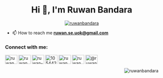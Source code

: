 <h1 align="center">Hi 👋, I'm Ruwan Bandara</h1>
<p align="center"> <a href="https://github.com/ryo-ma/github-profile-trophy"><img src="https://github-profile-trophy.vercel.app/?username=ruwanbandara" alt="ruwanbandara" /></a> </p>

- 📫 How to reach me **ruwan.se.uok@gmail.com**

<h3 align="left">Connect with me:</h3>
<p align="left">
<a href="https://dev.to/ruwanbandara" target="blank"><img align="center" src="https://cdn.jsdelivr.net/npm/simple-icons@3.0.1/icons/dev-dot-to.svg" alt="ruwanbandara" height="30" width="40" /></a>
<a href="https://twitter.com/ruwanba35338152" target="blank"><img align="center" src="https://cdn.jsdelivr.net/npm/simple-icons@3.0.1/icons/twitter.svg" alt="ruwanba35338152" height="30" width="40" /></a>
<a href="https://linkedin.com/in/ruwan-bandara-635b15163" target="blank"><img align="center" src="https://cdn.jsdelivr.net/npm/simple-icons@3.0.1/icons/linkedin.svg" alt="ruwan-bandara-635b15163" height="30" width="40" /></a>
<a href="https://stackoverflow.com/users/10544268" target="blank"><img align="center" src="https://cdn.jsdelivr.net/npm/simple-icons@3.0.1/icons/stackoverflow.svg" alt="10544268" height="30" width="40" /></a>
<a href="https://fb.com/ruwanbandarawijepala" target="blank"><img align="center" src="https://cdn.jsdelivr.net/npm/simple-icons@3.0.1/icons/facebook.svg" alt="ruwanbandarawijepala" height="30" width="40" /></a>
<a href="https://instagram.com/ruwan_bandara_wijepala" target="blank"><img align="center" src="https://cdn.jsdelivr.net/npm/simple-icons@3.0.1/icons/instagram.svg" alt="ruwan_bandara_wijepala" height="30" width="40" /></a>
<a href="https://medium.com/@ruwan.se.uok" target="blank"><img align="center" src="https://cdn.jsdelivr.net/npm/simple-icons@3.0.1/icons/medium.svg" alt="@ruwan.se.uok" height="30" width="40" /></a>
</p>

<p align="right"> <img src="https://komarev.com/ghpvc/?username=ruwanbandara&label=Profile%20views&color=brightgreen&style=plastic" alt="ruwanbandara" /> </p>


